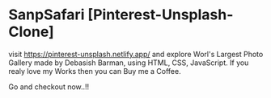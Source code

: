 # SanpSafari [Pinterest-Unsplash-Clone]

visit https://pinterest-unsplash.netlify.app/ and explore Worl's Largest Photo Gallery made by Debasish Barman, using HTML, CSS, JavaScript.
If you realy love my Works then you can Buy me a Coffee.

Go and checkout now..!!
